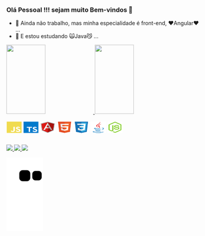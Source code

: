 ### Olá Pessoal !!! sejam muito Bem-vindos 👋



- 🔭 Ainda não trabalho, mas minha especialidade é front-end, ❤Angular❤ ...
- 🌱 E estou estudando 🙀Java😼 ...


<div>
  <a href="https://github.com/BielTsilva">
  <img width="45%" height="180em" src="https://github-readme-stats.vercel.app/api?username=BielTsilva&show_icons=true&theme=dark&include_all_commits=true&count_private=true"/>
  <img width="45%" height="180em" src="https://github-readme-stats.vercel.app/api/top-langs/?username=BielTsilva&layout=compact&langs_count=16&theme=dark"/>
</div>

<div style="display: inline-block"><br>
  <img align="center" alt="Biel-js" height="30" width="40" src="https://raw.githubusercontent.com/devicons/devicon/master/icons/javascript/javascript-plain.svg">
  <img align="center" alt="Biel-ts" height="30" width="40" src="https://raw.githubusercontent.com/devicons/devicon/master/icons/typescript/typescript-plain.svg">
  <img align="center" alt="Biel-angular" height="30" width="40" src="https://raw.githubusercontent.com/devicons/devicon/master/icons/angularjs/angularjs-original.svg">
  <img align="center" alt="Biel-HTML" height="30" width="40" src="https://raw.githubusercontent.com/devicons/devicon/master/icons/html5/html5-original.svg">
  <img align="center" alt="Biel-css" height="30" width="40" src="https://raw.githubusercontent.com/devicons/devicon/master/icons/css3/css3-original.svg">
  <img align="center" alt="Biel-java" height="30" width="40" src="https://raw.githubusercontent.com/devicons/devicon/master/icons/java/java-original.svg">
  <img align="center" alt="Biel-nodejs" height="30" width="40" src="https://raw.githubusercontent.com/devicons/devicon/master/icons/nodejs/nodejs-original.svg">
</div>

##

<div>
  <a href="https://www.linkedin.com/in/bieltsilva/" target="_blank"><img src="https://img.shields.io/badge/-LinkedIn-%230077b5?style=for-the-badge&logo=linkedin&logoColor=white" target="_blank">
  <a href="https://instagram.com/biel_tsilva" target="_blank"><img src="https://img.shields.io/badge/-Instagram-%23E4405F?style=for-the-badge&logo=instagram&logoColor=white">
   <a href="mailto:gelogabriel@gmail.com"><img src="https://img.shields.io/badge/-Gmail-D14836?style=for-the-badge&logo=gmail&logoColor=white">
   
   ![Snake animation](https://github.com/BielTsilva/BielTsilva/blob/output/github-contribution-grid-snake.svg)
</div>




